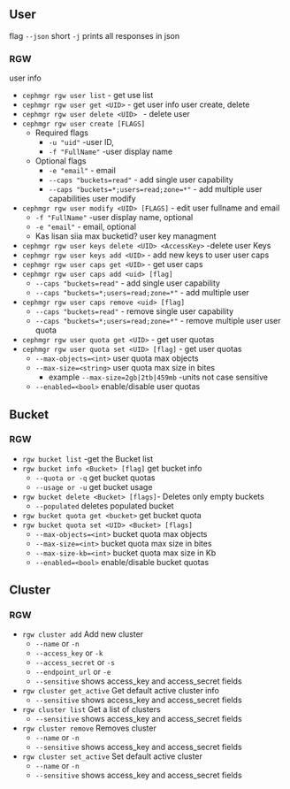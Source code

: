 ## User

flag ```--json``` short ```-j``` prints all responses in json
### RGW
user info
* ```cephmgr rgw user list``` - get use list
* ```cephmgr rgw user get <UID>``` - get user info
user create, delete
* ```cephmgr rgw user delete <UID> ``` - delete user
* ```cephmgr rgw user create [FLAGS]```
    * Required flags
        * ```-u "uid"``` -user ID, 
        * ```-f "FullName"``` -user display name
    * Optional flags
        * ```-e "email"``` - email
        * ```--caps "buckets=read"``` - add single user capability
        * ```--caps "buckets=*;users=read;zone=*"``` - add multiple user capabilities
user modify
* ```cephmgr rgw user modify <UID> [FLAGS]```  - edit user fullname and email
    * ```-f "FullName"``` -user display name, optional
    * ```-e "email"``` - email, optional
    * Kas lisan siia max bucketid?
user key managment
* ```cephmgr rgw user keys delete <UID> <AccessKey>``` -delete user Keys
* ```cephmgr rgw user keys add <UID>``` - add new keys to user
user caps
* ```cephmgr rgw user caps get <UID>``` - get user caps
* ```cephmgr rgw user caps add <uid> [flag]```
    * ```--caps "buckets=read"``` - add single user capability
    * ```--caps "buckets=*;users=read;zone=*"``` - add multiple user 
* ```cephmgr rgw user caps remove <uid> [flag]```
    * ```--caps "buckets=read"``` - remove single user capability
    * ```--caps "buckets=*;users=read;zone=*"``` - remove multiple user 
user quota
* ```cephmgr rgw user quota get <UID>``` - get user quotas
* ```cephmgr rgw user quota set <UID> [flag]``` - get user quotas
    * ```--max-objects=<int>``` user quota max objects
    * ```--max-size=<string>```  user quota max size in bites
        * example ```--max-size=2gb|2tb|459mb``` -units not case sensitive
    * ```--enabled=<bool>``` enable/disable user quotas
## Bucket
### RGW



* ```rgw bucket list``` -get the Bucket list
* ```rgw bucket info <Bucket> [flag]``` get bucket info
    * ```--quota or -q``` get bucket quotas
    * ```--usage or -u``` get bucket usage
* ```rgw bucket delete <Bucket> [flags]```- Deletes only empty buckets
    * ```--populated``` deletes populated bucket
* ```rgw bucket quota get <bucket>``` get bucket quota
* ```rgw bucket quota set <UID> <Bucket> [flags]```
    * ```--max-objects=<int>``` bucket quota max objects
    * ```--max-size=<int>```  bucket quota max size in bites
    * ```--max-size-kb=<int>``` bucket quota max size in Kb
    * ```--enabled=<bool>``` enable/disable bucket quotas


## Cluster
### RGW


* ```rgw cluster add``` Add new cluster
  * ```--name``` or ```-n```
  * ```--access_key``` or ```-k```
  * ```--access_secret``` or ```-s```
  * ```--endpoint_url``` or ```-e```
  * ```--sensitive``` shows access_key and access_secret fields
* ```rgw cluster get_active``` Get default active cluster info
  * ```--sensitive``` shows access_key and access_secret fields
* ```rgw cluster list``` Get a list of clusters
  * ```--sensitive``` shows access_key and access_secret fields
* ```rgw cluster remove``` Removes cluster
  * ```--name``` or ```-n```
  * ```--sensitive``` shows access_key and access_secret fields
* ```rgw cluster set_active``` Set default active cluster
  * ```--name``` or ```-n```
  * ```--sensitive``` shows access_key and access_secret fields
